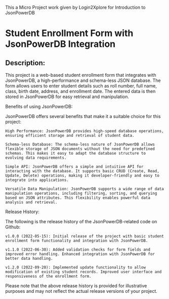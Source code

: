 This a Micro Project work given by Login2Xplore for Introduction to JsonPowerDB

# Student Enrollment Form with JsonPowerDB Integration

## Description:

This project is a web-based student enrollment form that integrates with JsonPowerDB, a high-performance and schema-less JSON database. The form allows users to enter student details such as roll number, full name, class, birth date, address, and enrollment date. The entered data is then stored in JsonPowerDB for easy retrieval and manipulation.

Benefits of using JsonPowerDB:

JsonPowerDB offers several benefits that make it a suitable choice for this project:

    High Performance: JsonPowerDB provides high-speed database operations, ensuring efficient storage and retrieval of student data.

    Schema-less Database: The schema-less nature of JsonPowerDB allows flexible storage of JSON documents without the need for predefined schemas. This makes it easy to adapt the database structure to evolving data requirements.

    Simple API: JsonPowerDB offers a simple and intuitive API for interacting with the database. It supports basic CRUD (Create, Read, Update, Delete) operations, making it developer-friendly and easy to integrate into applications.

    Versatile Data Manipulation: JsonPowerDB supports a wide range of data manipulation operations, including filtering, sorting, and querying based on JSON attributes. This flexibility enables powerful data analysis and retrieval.

Release History:

The following is the release history of the JsonPowerDB-related code on Github:

    v1.0.0 (2022-05-15): Initial release of the project with basic student enrollment form functionality and integration with JsonPowerDB.

    v1.1.0 (2022-06-30): Added validation checks for form fields and improved error handling. Enhanced integration with JsonPowerDB for better data handling.

    v1.2.0 (2022-09-20): Implemented update functionality to allow modification of existing student records. Improved user interface and responsiveness of the enrollment form.

Please note that the above release history is provided for illustrative purposes and may not reflect the actual release versions of your project.
